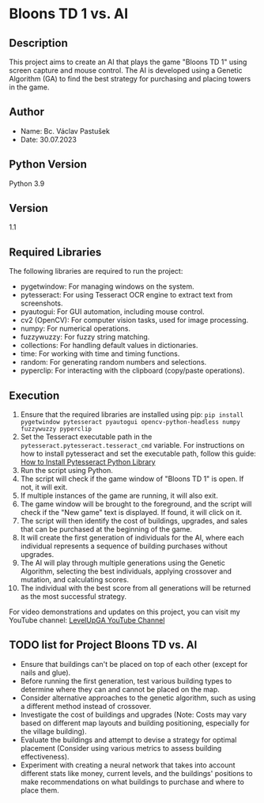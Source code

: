 # Bloons TD 1 vs. AI

## Description
This project aims to create an AI that plays the game "Bloons TD 1" using screen capture and mouse control. The AI is developed using a Genetic Algorithm (GA) to find the best strategy for purchasing and placing towers in the game.

## Author
- Name: Bc. Václav Pastušek
- Date: 30.07.2023

## Python Version
Python 3.9

## Version
1.1

## Required Libraries
The following libraries are required to run the project:
- pygetwindow: For managing windows on the system.
- pytesseract: For using Tesseract OCR engine to extract text from screenshots.
- pyautogui: For GUI automation, including mouse control.
- cv2 (OpenCV): For computer vision tasks, used for image processing.
- numpy: For numerical operations.
- fuzzywuzzy: For fuzzy string matching.
- collections: For handling default values in dictionaries.
- time: For working with time and timing functions.
- random: For generating random numbers and selections.
- pyperclip: For interacting with the clipboard (copy/paste operations).

## Execution
1. Ensure that the required libraries are installed using pip: `pip install pygetwindow pytesseract pyautogui opencv-python-headless numpy fuzzywuzzy pyperclip`
2. Set the Tesseract executable path in the `pytesseract.pytesseract.tesseract_cmd` variable. For instructions on how to install pytesseract and set the executable path, follow this guide: [How to Install Pytesseract Python Library](https://www.projectpro.io/recipes/what-is-pytesseract-python-library-and-do-you-install-it)
3. Run the script using Python.
4. The script will check if the game window of "Bloons TD 1" is open. If not, it will exit.
5. If multiple instances of the game are running, it will also exit.
6. The game window will be brought to the foreground, and the script will check if the "New game" text is displayed. If found, it will click on it.
7. The script will then identify the cost of buildings, upgrades, and sales that can be purchased at the beginning of the game.
8. It will create the first generation of individuals for the AI, where each individual represents a sequence of building purchases without upgrades.
9. The AI will play through multiple generations using the Genetic Algorithm, selecting the best individuals, applying crossover and mutation, and calculating scores.
10. The individual with the best score from all generations will be returned as the most successful strategy.

For video demonstrations and updates on this project, you can visit my YouTube channel: [LevelUpGA YouTube Channel](https://www.youtube.com/@LevelUpGA)

## TODO list for Project Bloons TD vs. AI

- Ensure that buildings can't be placed on top of each other (except for nails and glue).
- Before running the first generation, test various building types to determine where they can and cannot be placed on the map.
- Consider alternative approaches to the genetic algorithm, such as using a different method instead of crossover.
- Investigate the cost of buildings and upgrades (Note: Costs may vary based on different map layouts and building positioning, especially for the village building).
- Evaluate the buildings and attempt to devise a strategy for optimal placement (Consider using various metrics to assess building effectiveness).
- Experiment with creating a neural network that takes into account different stats like money, current levels, and the buildings' positions to make recommendations on what buildings to purchase and where to place them.
